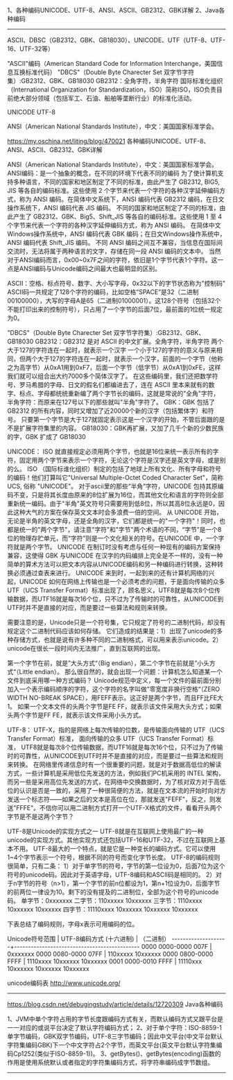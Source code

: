 1、各种编码UNICODE、UTF-8、ANSI、ASCII、GB2312、GBK详解
2、Java各种编码




---------------------------------------------------------------------------------------------------------------------
ASCII、DBSC（GB2312、GBK、GB18030）、UNICODE、UTF（UTF-8、UTF-16、UTF-32等）

"ASCII"编码（American Standard Code for Information Interchange，美国信息互换标准代码）
"DBCS"（Double Byte Charecter Set 双字节字符集）:GB2312、GBK、GB18030
GB2312：全角字符，半角字符
国际标准化组织（International Organization for Standardization，ISO）简称ISO，ISO负责目前绝大部分领域（包括军工、石油、船舶等垄断行业）的标准化活动。

UNICODE
UTF-8

ANSI（American National Standards Institute），中文：美国国家标准学会。




https://my.oschina.net/liting/blog/470021
各种编码UNICODE、UTF-8、ANSI、ASCII、GB2312、GBK详解


ANSI（American National Standards Institute），中文：美国国家标准学会。
ANSI编码：是一个抽象的概念，在不同的环境下代表不同的编码
  为了使计算机支持多种语言，不同的国家和地区制定了不同的标准，由此产生了 GB2312, BIG5, JIS 等各自的编码标准。这些使用 2 个字节来代表一个字符的各种汉字延伸编码方式，称为 ANSI 编码。在简体中文系统下，ANSI 编码代表 GB2312 编码，在日文操作系统下，ANSI 编码代表 JIS 编码。
  不同的国家和地区制定了不同的标准，由此产生了 GB2312、GBK、Big5、Shift_JIS 等各自的编码标准。这些使用 1 至 4 个字节来代表一个字符的各种汉字延伸编码方式，称为 ANSI 编码。
  在简体中文Windows操作系统中，ANSI 编码代表 GBK 编码；在日文Windows操作系统中，ANSI 编码代表 Shift_JIS 编码。 不同 ANSI 编码之间互不兼容，当信息在国际间交流时，无法将属于两种语言的文字，存储在同一段 ANSI 编码的文本中。 当然对于ANSI编码而言，0x00~0x7F之间的字符，依旧是1个字节代表1个字符。这一点是ANSI编码与Unicode编码之间最大也最明显的区别。


ASCII：空格、标点符号、数字、大小写字母，0x32以下的字节状态称为"控制码"
  ASCII码一共规定了128个字符的编码，比如空格“SPACE”是32（二进制00100000），大写的字母A是65（二进制01000001）。这128个符号（包括32个不能打印出来的控制符号），只占用了一个字节的后面7位，最前面的1位统一规定为0。


"DBCS"（Double Byte Charecter Set 双字节字符集）:GB2312、GBK、GB18030
GB2312：GB2312 是对 ASCII 的中文扩展。全角字符，半角字符
  两个大于127的字符连在一起时，就表示一个汉字
  一个小于127的字符的意义与原来相同，但两个大于127的字符连在一起时，就表示一个汉字，前面的一个字节（他称之为高字节）从0xA1用到0xF7，后面一个字节（低字节）从0xA1到0xFE，这样我们就可以组合出大约7000多个简体汉字了。
  在这些编码里，我们还把数学符号、罗马希腊的字母、日文的假名们都编进去了，连在 ASCII 里本来就有的数字、标点、字母都统统重新编了两个字节长的编码，这就是常说的"全角"字符，
  半角字符：而原来在127号以下的那些就叫"半角"字符了。
GBK：GBK 包括了 GB2312 的所有内容，同时又增加了近20000个新的汉字（包括繁体字）和符号。
  只要第一个字节是大于127就固定表示这是一个汉字的开始，不管后面跟的是不是扩展字符集里的内容。
GB18030：GBK再扩展，又加了几千个新的少数民族的字，GBK 扩成了 GB18030


UNICODE： ISO 就直接规定必须用两个字节，也就是16位来统一表示所有的字符，固定用两个字节来表示一个字符，无论这个字符是汉字还是英文字母，或是别的么。
  ISO （国际标谁化组织）制定的包括了地球上所有文化、所有字母和符号的编码！他们打算叫它"Universal Multiple-Octet Coded Character Set"，简称 UCS, 俗称 "UNICODE"。
  对于ascii里的那些“半角”字符，UNICODE 包持其原编码不变，只是将其长度由原来的8位扩展为16位，而其他文化和语言的字符则全部重新统一编码。由于"半角"英文符号只需要用到低8位，所以其高8位永远是0，因此这种大气的方案在保存英文文本时会多浪费一倍的空间。
  从 UNICODE 开始，无论是半角的英文字母，还是全角的汉字，它们都是统一的"一个字符"！同时，也都是统一的"两个字节"，请注意"字符"和"字节"两个术语的不同，“字节”是一个8位的物理存贮单元，而“字符”则是一个文化相关的符号。在UNICODE 中，一个字符就是两个字节。
  UNICODE 在制订时没有考虑与任何一种现有的编码方案保持兼容，这使得 GBK 与UNICODE 在汉字的内码编排上完全是不一样的，没有一种简单的算术方法可以把文本内容从UNICODE编码和另一种编码进行转换，这种转换必须通过查表来进行。
  UNICODE 来到时，一起到来的还有计算机网络的兴起，UNICODE 如何在网络上传输也是一个必须考虑的问题，于是面向传输的众多 UTF（UCS Transfer Format）标准出现了，顾名思义，UTF8就是每次8个位传输数据，而UTF16就是每次16个位，只不过为了传输时的可靠性，从UNICODE到UTF时并不是直接的对应，而是要过一些算法和规则来转换。
  
  需要注意的是，Unicode只是一个符号集，它只规定了符号的二进制代码，却没有规定这个二进制代码应该如何存储。
  它们造成的结果是：1）出现了unicode的多种存储方式，也就是说有许多种不同的二进制格式，可以用来表示unicode。2）unicode在很长一段时间内无法推广，直到互联网的出现。
  
  第一个字节在前，就是”大头方式“（Big endian），第二个字节在前就是”小头方式“（Little endian）。
  那么很自然的，就会出现一个问题：计算机怎么知道某一个文件到底采用哪一种方式编码？
  Unicode规范中定义，每一个文件的最前面分别加入一个表示编码顺序的字符，这个字符的名字叫做”零宽度非换行空格“（ZERO WIDTH NO-BREAK SPACE），用FEFF表示。这正好是两个字节，而且FF比FE大1。
  如果一个文本文件的头两个字节是FE FF，就表示该文件采用大头方式；如果头两个字节是FF FE，就表示该文件采用小头方式。



UTF-8：
  UTF-X，指的是网络上每次传输的位数，是传输面向传输的 UTF（UCS Transfer Format）标准，
  面向传输的众多 UTF（UCS Transfer Format）标准，
  UTF8就是每次8个位传输数据，而UTF16就是每次16个位，只不过为了传输时的可靠性，从UNICODE到UTF时并不是直接的对应，而是要过一些算法和规则来转换。
  在网络里传递信息时有一个很重要的问题，就是对于数据高低位的解读方式，一些计算机是采用低位先发送的方法，例如我们PC机采用的 INTEL 架构，而另一些是采用高位先发送的方式，在网络中交换数据时，为了核对双方对于高低位的认识是否是一致的，采用了一种很简便的方法，就是在文本流的开始时向对方发送一个标志符——如果之后的文本是高位在位，那就发送"FEFF"，反之，则发送"FFFE"。不信你可以用二进制方式打开一个UTF-X格式的文件，看看开头两个字节是不是这两个字节？
  
  UTF-8是Unicode的实现方式之一
  UTF-8就是在互联网上使用最广的一种unicode的实现方式。其他实现方式还包括UTF-16和UTF-32，不过在互联网上基本不用。
  UTF-8最大的一个特点，就是它是一种变长的编码方式。它可以使用1~4个字节表示一个符号，根据不同的符号而变化字节长度。
  UTF-8的编码规则很简单，只有二条：
  1）对于单字节的符号，字节的第一位设为0，后面7位为这个符号的unicode码。因此对于英语字母，UTF-8编码和ASCII码是相同的。
  2）对于n字节的符号（n>1），第一个字节的前n位都设为1，第n+1位设为0，后面字节的前两位一律设为10。剩下的没有提及的二进制位，全部为这个符号的unicode码。
  单字节：0xxxxxxx
  二字节：110xxxxx 10xxxxxx
  三字节：1110xxxx 10xxxxxx 10xxxxxx
  四字节：11110xxxx 10xxxxxx 10xxxxxx 10xxxxxx

  下表总结了编码规则，字母x表示可用编码的位。
  
  Unicode符号范围 | UTF-8编码方式
  (十六进制) | （二进制）
  --------------------+---------------------------------------------
  0000 0000-0000 007F | 0xxxxxxx
  0000 0080-0000 07FF | 110xxxxx 10xxxxxx
  0000 0800-0000 FFFF | 1110xxxx 10xxxxxx 10xxxxxx
  0001 0000-0010 FFFF | 11110xxx 10xxxxxx 10xxxxxx 10xxxxxx  


unicode编码表
http://www.unicode.org/

---------------------------------------------------------------------------------------------------------------------
https://blog.csdn.net/debugingstudy/article/details/12720309
Java各种编码

1、JVM中单个字符占用的字节长度跟编码方式有关，而默认编码方式又跟平台是一一对应的或说平台决定了默认字符编码方式；
2、对于单个字符：ISO-8859-1单字节编码，GBK双字节编码，UTF-8三字节编码；因此中文平台(中文平台默认字符集编码GBK)下一个中文字符占2个字节，而英文平台(英文平台默认字符集编码Cp1252(类似于ISO-8859-1))。
3、getBytes()、getBytes(encoding)函数的作用是使用系统默认或者指定的字符集编码方式，将字符串编码成字节数组。 


---------------------------------------------------------------------------------------------------------------------


